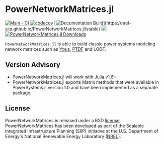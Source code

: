 # PowerNetworkMatrices.jl

[![Main - CI](https://github.com/NREL-SIIP/PowerNetworkMatrices.jl/actions/workflows/main-tests.yml/badge.svg)](https://github.com/NREL-SIIP/PowerNetworkMatrices.jl/actions/workflows/main-tests.yml)
[![codecov](https://codecov.io/gh/NREL-SIIP/PowerNetworkMatrices.jl/branch/main/graph/badge.svg?token=2VvekKsf11)](https://codecov.io/gh/NREL-SIIP/PowerNetworkMatrices.jl)
[![Documentation Build](https://github.com/NREL-SIIP/PowerNetworkMatrices.jl/workflows/Documentation/badge.svg?)](https://nrel-siip.github.io/PowerNetworkMatrices.jl/stable)
[<img src="https://img.shields.io/badge/slack-@SIIP/PNM-blue.svg?logo=slack">](https://join.slack.com/t/nrel-siip/shared_invite/zt-glam9vdu-o8A9TwZTZqqNTKHa7q3BpQ)
[![PowerNetworkMatrices.jl Downloads](https://shields.io/endpoint?url=https://pkgs.genieframework.com/api/v1/badge/PowerNetworkMatrices)](https://pkgs.genieframework.com?packages=PowerNetworkMatrices)

`PowerNetworkMatrices.jl` is able to build classic power systems modeling network matrices such as
[Ybus](https://en.wikipedia.org/wiki/Nodal_admittance_matrix), [PTDF](https://www.powerworld.com/WebHelp/Content/MainDocumentation_HTML/Power_Transfer_Distribution_Factors.htm) and LODF.

## Version Advisory

- PowerNetworkMatrices.jl will work with Julia v1.6+.
- PowerNetworkMatrices.jl exports Matrix methods that were available in PowerSystems.jl version 1.0 and have been implemented as a separate package.

## License

PowerNetworkMatrices is released under a BSD [license](https://github.com/NREL/PowerNetworkMatrices.jl/blob/master/LICENSE).
PowerNetworkMatrices has been developed as part of the Scalable Integrated Infrastructure Planning (SIIP)
initiative at the U.S. Department of Energy's National Renewable Energy Laboratory ([NREL](https://www.nrel.gov/)).
